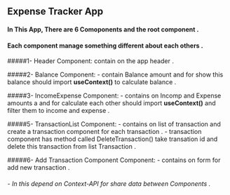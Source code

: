 ## Expense Tracker App

#### In This App, There are 6 Comoponents and the root component .

#### Each component manage something different about each others .

#####1- Header Component: 
    contain on the app header .

#####2- Balance Component: 
    - contain Balance amount and for show this balance should import **useContext()** to calculate balance .


#####3- IncomeExpense Component: 
     - contains on Incomp and Expense amounts  a and for calculate each other should import **useContext()** and filter them to income and expense .    


#####5- TransactionList Component: 
    - contains on list of transaction and create a transaction component for each transaction .
    - transaction component has method called DeleteTransaction() take transation id and delete this transaction from list Transaction . 


#####6- Add Transaction Component Component: 
    - contains on form for add new transaction .
<br>

###### - In this depend on Context-API for share data between Components .

